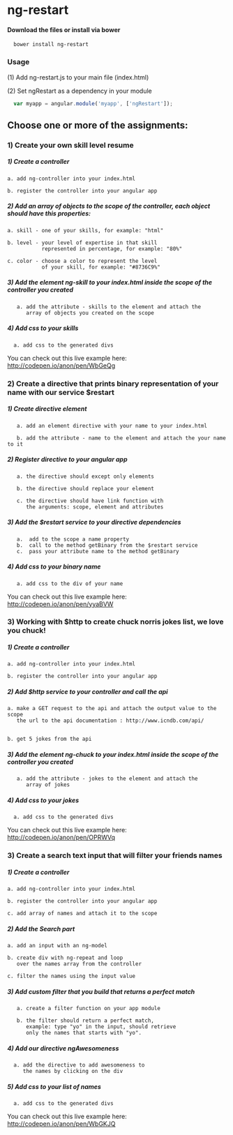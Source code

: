 ng-restart
==========

#### Download the files or install via bower

```shell
  bower install ng-restart
```

### Usage

(1) Add ng-restart.js to your main file (index.html)

(2) Set ngRestart as a dependency in your module

 ```javascript
   var myapp = angular.module('myapp', ['ngRestart']);
 ```

## Choose one or more of the assignments:

### 1) Create your own skill level resume

##### 1) Create a controller

    a. add ng-controller into your index.html

    b. register the controller into your angular app

##### 2) Add an array of objects to the scope of the controller, each object should have this properties:

    a. skill - one of your skills, for example: "html"

    b. level - your level of expertise in that skill
               represented in percentage, for example: "80%"

    c. color - choose a color to represent the level
               of your skill, for example: "#8736C9%"

##### 3) Add the element ng-skill to your index.html inside the scope of the controller you created

       a. add the attribute - skills to the element and attach the
          array of objects you created on the scope


##### 4) Add css to your skills

      a. add css to the generated divs

You can check out this live example here: http://codepen.io/anon/pen/WbGeQg


### 2) Create a directive that prints binary representation of your name with our service $restart

##### 1) Create directive element

       a. add an element directive with your name to your index.html

       b. add the attribute - name to the element and attach the your name to it

##### 2) Register directive to your angular app

       a. the directive should except only elements

       b. the directive should replace your element

       c. the directive should have link function with
          the arguments: scope, element and attributes

##### 3) Add the $restart service to your directive dependencies

       a.  add to the scope a name property
       b.  call to the method getBinary from the $restart service
       c.  pass your attribute name to the method getBinary


##### 4) Add css to your binary name

       a. add css to the div of your name

You can check out this live example here: http://codepen.io/anon/pen/yyaBVW

### 3) Working with $http to create chuck norris jokes list, we love you chuck!

##### 1) Create a controller

    a. add ng-controller into your index.html

    b. register the controller into your angular app

##### 2) Add $http service to your controller and call the api

    a. make a GET request to the api and attach the output value to the scope
       the url to the api documentation : http://www.icndb.com/api/


    b. get 5 jokes from the api

##### 3) Add the element ng-chuck to your index.html inside the scope of the controller you created

       a. add the attribute - jokes to the element and attach the
          array of jokes


##### 4) Add css to your jokes

      a. add css to the generated divs

You can check out this live example here: http://codepen.io/anon/pen/OPRWVq

### 3) Create a search text input that will filter your friends names

##### 1) Create a controller

    a. add ng-controller into your index.html

    b. register the controller into your angular app

    c. add array of names and attach it to the scope

##### 2) Add the Search part

    a. add an input with an ng-model

    b. create div with ng-repeat and loop
       over the names array from the controller

    c. filter the names using the input value

##### 3) Add custom filter that you build that returns a perfect match

       a. create a filter function on your app module

       b. the filter should return a perfect match,
          example: type "yo" in the input, should retrieve
          only the names that starts with "yo".


##### 4) Add our directive ngAwesomeness

      a. add the directive to add awesomeness to
         the names by clicking on the div

##### 5) Add css to your list of names

      a. add css to the generated divs

You can check out this live example here: http://codepen.io/anon/pen/WbGKJQ
   
